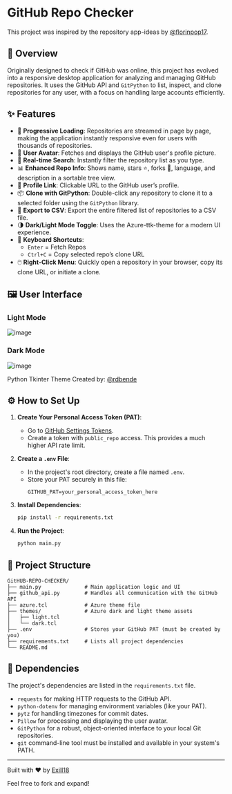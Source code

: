 # GitHub Repo Checker

This project was inspired by the repository app-ideas by [@florinpop17](https://github.com/florinpop17/app-ideas).

## 🧠 Overview
Originally designed to check if GitHub was online, this project has evolved into a responsive desktop application for analyzing and managing GitHub repositories. It uses the GitHub API and `GitPython` to list, inspect, and clone repositories for any user, with a focus on handling large accounts efficiently.

## ✨ Features

- 🚀 **Progressive Loading**: Repositories are streamed in page by page, making the application instantly responsive even for users with thousands of repositories.
- 👤 **User Avatar**: Fetches and displays the GitHub user's profile picture.
- 🔎 **Real-time Search**: Instantly filter the repository list as you type.
- 📊 **Enhanced Repo Info**: Shows name, stars ⭐, forks 🍴, language, and description in a sortable tree view.
- 🔗 **Profile Link**: Clickable URL to the GitHub user’s profile.
- 📦 **Clone with GitPython**: Double-click any repository to clone it to a selected folder using the `GitPython` library.
- 💾 **Export to CSV**: Export the entire filtered list of repositories to a CSV file.
- 🌗 **Dark/Light Mode Toggle**: Uses the Azure-ttk-theme for a modern UI experience.
- 🔁 **Keyboard Shortcuts**:
  - `Enter` = Fetch Repos
  - `Ctrl+C` = Copy selected repo’s clone URL
- 🖱️ **Right-Click Menu**: Quickly open a repository in your browser, copy its clone URL, or initiate a clone.

## 🖼️ User Interface

### Light Mode
![image](https://github.com/user-attachments/assets/fcb99ddf-507f-4151-881f-9a71b31b190b)

### Dark Mode
![image](https://github.com/user-attachments/assets/8f1c85dd-14ca-4c73-8226-20c5f8509037)

Python Tkinter Theme Created by: [@rdbende](https://github.com/rdbende/Azure-ttk-theme/tree/main)


## ⚙️ How to Set Up

1.  **Create Your Personal Access Token (PAT)**:
    - Go to [GitHub Settings Tokens](https://github.com/settings/tokens?type=beta).
    - Create a token with `public_repo` access. This provides a much higher API rate limit.

2.  **Create a `.env` File**:
    - In the project's root directory, create a file named `.env`.
    - Store your PAT securely in this file:
      ```env
      GITHUB_PAT=your_personal_access_token_here
      ```

3.  **Install Dependencies**:
    ```bash
    pip install -r requirements.txt
    ```

4.  **Run the Project**:
    ```bash
    python main.py
    ```

## 📁 Project Structure 
```
GitHUB-REPO-CHECKER/
├── main.py              # Main application logic and UI
├── github_api.py        # Handles all communication with the GitHub API
├── azure.tcl            # Azure theme file
├── themes/              # Azure dark and light theme assets
│   ├── light.tcl
│   └── dark.tcl
├── .env                 # Stores your GitHub PAT (must be created by you)
├── requirements.txt     # Lists all project dependencies
└── README.md
```

## 🧩 Dependencies
The project's dependencies are listed in the `requirements.txt` file.

- `requests` for making HTTP requests to the GitHub API.
- `python-dotenv` for managing environment variables (like your PAT).
- `pytz` for handling timezones for commit dates.
- `Pillow` for processing and displaying the user avatar.
- `GitPython` for a robust, object-oriented interface to your local Git repositories.
- `git` command-line tool must be installed and available in your system's PATH.

---

Built with ❤️ by [Exill18](https://github.com/Exill18)

Feel free to fork and expand!
